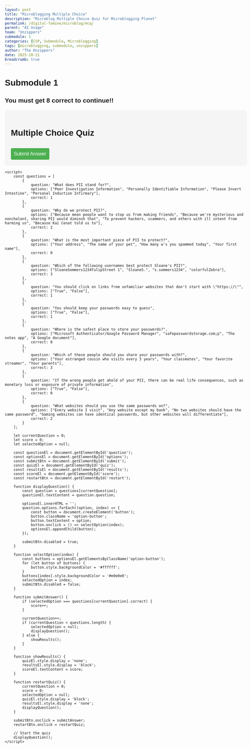 ```yaml
---
layout: post
title: "Microblogging Multiple Choice"
description: "Microblog Multiple Choice Quiz for Microblogging Planet"
permalink: /digital-famine/microblog/mcq/
parent: "AI Usage"
team: "Unzippers"
submodule: 1
categories: [CSP, Submodule, Microblogging]
tags: [microblogging, submodule, unzippers]
author: "The Unzippers"
date: 2025-10-21
breadcrumb: true
---
```


# Submodule 1

## You must get 8 correct to continue!!

<html lang="en">
<head>
    <meta charset="UTF-8">
    <meta name="viewport" content="width=device-width, initial-scale=1.0">
    <title>Multiple Choice Quiz Game</title>
    <style>
        body {
            font-family: Arial, sans-serif;
            max-width: 800px;
            margin: 0 auto;
            padding: 20px;
        }
        .quiz-container {
            background-color: #f5f5f5;
            padding: 20px;
            border-radius: 8px;
            margin-top: 20px;
        }
        .options {
            display: grid;
            gap: 10px;
            margin: 15px 0;
        }
        button {
            padding: 10px;
            cursor: pointer;
            border: none;
            border-radius: 4px;
            background-color: #4CAF50;
            color: white;
            font-size: 16px;
        }
        button:hover {
            background-color: #45a049;
        }
        .option-button {
            background-color: #ffffff;
            color: #333;
            border: 1px solid #ddd;
        }
        .option-button:hover {
            background-color: #f0f0f0;
        }
        .result {
            margin-top: 20px;
            font-weight: bold;
            font-size: 18px;
        }
        .feedback {
            color: #666;
            margin-top: 10px;
        }
    </style>
</head>
<body>
    <div class="quiz-container">
        <h1>Multiple Choice Quiz</h1>
        <div id="quiz">
            <div id="question"></div>
            <div class="options" id="options"></div>
            <button id="submit" type="button">Submit Answer</button>
        </div>
        <div id="results" style="display: none;">
            <div class="result">Your Score: <span id="score">0</span>/10</div>
            <button id="restart">Restart Quiz</button>
        </div>
    </div>

    <script>
        const questions = [
            {
                question: "What does PII stand for?",
                options: ["Peer Investigation Information", "Personally Identifiable Information", "Please Invert Intestine", "Personal Induction Infirmary"],
                correct: 1
            },
            {
                question: "Why do we protect PII?",
                options: ["Because mean people want to stop us from making friends", "Because we're mysterious and nonchalant, sharing PII would diminsh that", "To prevent hackers, scammers, and others with ill intent from harming us", "Because Kai Cenat told us to"],
                correct: 2
            },
            {
                question: "What is the most important piece of PII to protect?",
                options: ["Your address", "The name of your pet", "How many w's you spammed today", "Your first name"],
                correct: 0 
            },
            {
                question: "Which of the following usernames best protect Sloane's PII?",
                options: ["SloaneSommers1234TulipStreet 1", "SloaneS.", "s.sommers1234", "colorfulZebra"],
                correct: 3
            },
            {
                question: "You should click on links from unfamiliar websites that don't start with \"https://\"",
                options: ["True", "False"],
                correct: 1
            },
            {
                question: "You should keep your passwords easy to guess",
                options: ["True", "False"],
                correct: 1
            },
            {
                question: "Where is the safest place to store your passwords?",
                options: ["Microsoft Authenticator/Google Password Manager", "safepasswordstorage.com;p", "The notes app", "A Google document"],
                correct: 0
            },
            {
                question: "Which of these people should you share your passwords with?",
                options: ["Your estranged cousin who visits every 3 years", "Your classmates", "Your favorite streamer", "Your parents"],
                correct: 3
            },
            {
                question: "If the wrong people get ahold of your PII, there can be real life consequences, such as monetary loss or exposure of private information",
                options: ["True", "False"],
                correct: 0
            },
            {
                question: "What websites should you use the same passwords on?",
                options: ["Every website I visit", "Any website except my bank", "No two websites should have the same password", "Gaming websites can have identical passwords, but other websites will differentiate"],
                correct: 2
            }
        ];

        let currentQuestion = 0;
        let score = 0;
        let selectedOption = null;

        const questionEl = document.getElementById('question');
        const optionsEl = document.getElementById('options');
        const submitBtn = document.getElementById('submit');
        const quizEl = document.getElementById('quiz');
        const resultsEl = document.getElementById('results');
        const scoreEl = document.getElementById('score');
        const restartBtn = document.getElementById('restart');

        function displayQuestion() {
            const question = questions[currentQuestion];
            questionEl.textContent = question.question;
            
            optionsEl.innerHTML = '';
            question.options.forEach((option, index) => {
                const button = document.createElement('button');
                button.className = 'option-button';
                button.textContent = option;
                button.onclick = () => selectOption(index);
                optionsEl.appendChild(button);
            });
            
            submitBtn.disabled = true;
        }

        function selectOption(index) {
            const buttons = optionsEl.getElementsByClassName('option-button');
            for (let button of buttons) {
                button.style.backgroundColor = '#ffffff';
            }
            buttons[index].style.backgroundColor = '#e0e0e0';
            selectedOption = index;
            submitBtn.disabled = false;
        }

        function submitAnswer() {
            if (selectedOption === questions[currentQuestion].correct) {
                score++;
            }
            
            currentQuestion++;
            if (currentQuestion < questions.length) {
                selectedOption = null;
                displayQuestion();
            } else {
                showResults();
            }
        }

        function showResults() {
            quizEl.style.display = 'none';
            resultsEl.style.display = 'block';
            scoreEl.textContent = score;
        }

        function restartQuiz() {
            currentQuestion = 0;
            score = 0;
            selectedOption = null;
            quizEl.style.display = 'block';
            resultsEl.style.display = 'none';
            displayQuestion();
        }

        submitBtn.onclick = submitAnswer;
        restartBtn.onclick = restartQuiz;

        // Start the quiz
        displayQuestion();
    </script>
</body>
</html>
